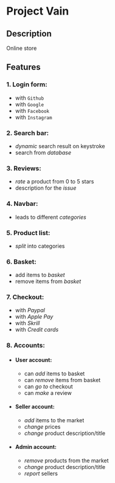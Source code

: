 # Project Vain
## Description
Online store
## Features
### 1. Login form:
   - with `Github`
   - with `Google`
   - with `Facebook`
   - with `Instagram`
### 2. Search bar:
   - *dynamic* search result on keystroke
   - search from *database*  
### 3. Reviews:
   - *rate* a product from 0 to 5 stars
   - description for the *issue*
### 4. Navbar:
   - leads to different *categories*
### 5. Product list:
   - *split* into categories
### 6. Basket:
   - add items to *basket*
   - remove items from *basket*
### 7. Checkout:
   - with *Paypal*
   - with *Apple Pay*
   - with *Skrill*
   - with *Credit cards*
### 8. Accounts:
   - #### User account:
     - can *add* items to basket 
     - can *remove* items from basket
     - can *go to* checkout
     - can *make* a review
   - #### Seller account:
     - *add* items to the market
     - *change* prices
     - *change* product description/title
   - #### Admin account:
     - *remove* products from the market
     - *change* product description/title
     - *report* sellers
